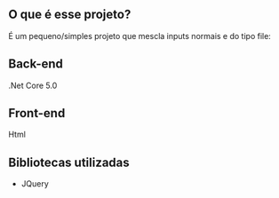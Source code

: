 ## O que é esse projeto?

É um pequeno/simples projeto que mescla inputs normais e do tipo file:

## Back-end

.Net Core 5.0

## Front-end

Html

## Bibliotecas utilizadas

- JQuery